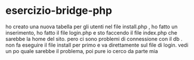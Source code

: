 # esercizio-bridge-php
ho creato una nuova tabella per gli utenti nel file install.php , ho fatto un inserimento,
ho fatto il file login.php e sto faccendo il file index.php che sarebbe la home del sito.
pero ci sono problemi di connessione con il db . non fa eseguire il file install per primo e va direttamente sul file di login. vedi un po quale sarebbe il problema, poi pure io cerco da parte mia
